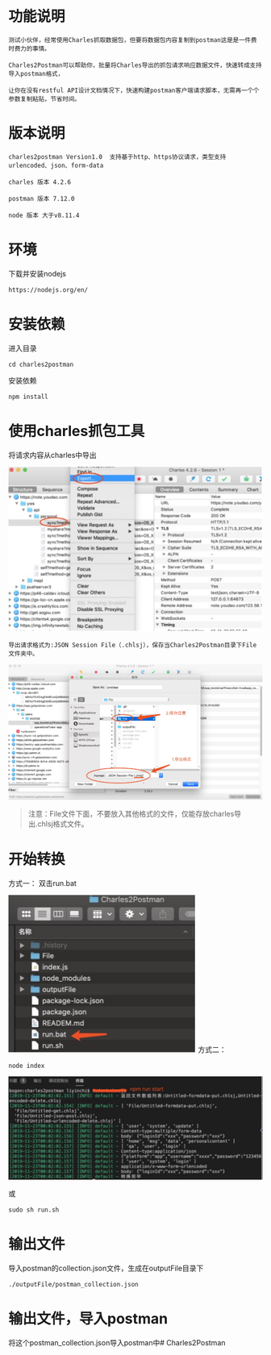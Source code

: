 功能说明
===
```
测试小伙伴，经常使用Charles抓取数据包，但要将数据包内容复制到postman这是是一件费时费力的事情。

Charles2Postman可以帮助你，批量将Charles导出的抓包请求响应数据文件，快速转成支持导入postman格式，

让你在没有restful API设计文档情况下，快速构建postman客户端请求脚本，无需再一个个参数复制粘贴，节省时间。

```

版本说明
===
```
charles2postman Version1.0  支持基于http、https协议请求，类型支持urlencoded、json、form-data

charles 版本 4.2.6

postman 版本 7.12.0

node 版本 大于v8.11.4
```

环境
===

下载并安装nodejs
```
https://nodejs.org/en/
```

安装依赖
===

进入目录

```
cd charles2postman
```
安装依赖
```
npm install
```

使用charles抓包工具
===

将请求内容从charles中导出

![img](./static/image/导出文件.jpg)

```
导出请求格式为:JSON Session File（.chlsj），保存当Charles2Postman目录下File文件夹中。

```


![img](./static/image/导出文件到File.jpg)

>注意：File文件下面，不要放入其他格式的文件，仅能存放charles导出.chlsj格式文件。

开始转换
===

方式一：
双击run.bat

![img](./static/image/windows双击bat文件.jpg)
方式二：
```
node index

```
![img](./static/image/开始转换.jpg)

或

```
sudo sh run.sh
```


输出文件
===


导入postman的collection.json文件，生成在outputFile目录下

```
./outputFile/postman_collection.json
```

输出文件，导入postman
===

将这个postman_collection.json导入postman中# Charles2Postman
